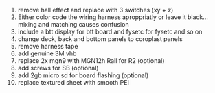1. remove hall effect and replace with 3 switches (xy + z)
2. Either color code the wiring harness aproppriatly or leave it black... mixing and matching causes confusion
3. include a btt display for btt board and fysetc for fysetc and so on
4. change deck, back and bottom panels to coroplast panels
5. remove harness tape
6. add genuine 3M vhb
7. replace 2x mgn9 with MGN12h Rail for R2 (optional) 
8. add screws for SB (optional)
9. add 2gb micro sd for board flashing (optional)
10. replace textured sheet with smooth PEI 
